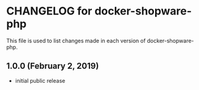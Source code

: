# CHANGELOG for docker-shopware-php

This file is used to list changes made in each version of docker-shopware-php.

## 1.0.0 (February 2, 2019)

* initial public release